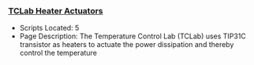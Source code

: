 ### [TCLab Heater Actuators](https://www.apmonitor.com/pdc/index.php/Main/TCLabActuator)
- Scripts Located: 5
- Page Description: The Temperature Control Lab (TCLab) uses TIP31C transistor  as heaters to actuate the power dissipation and thereby control the temperature
